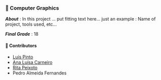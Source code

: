 
### :pushpin: Computer Graphics

***About*** : In this project ... put fitting text here... just an example : Name of project, tools used, etc... 

***Final Grade*** : 18

#### :handshake: Contributors 
- [Luís Pinto](https://github.com/L-Pinto)
- [Ana Luísa Carneiro](https://github.com/Analucar)
- [Rita Peixoto](https://github.com/rita-peixoto)
- Pedro Almeida Fernandes
